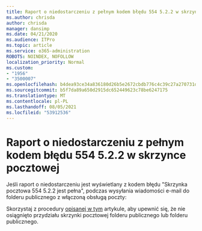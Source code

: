 ```yaml
---
title: Raport o niedostarczeniu z pełnym kodem błędu 554 5.2.2 w skrzynce pocztowej
ms.author: chrisda
author: chrisda
manager: dansimp
ms.date: 04/21/2020
ms.audience: ITPro
ms.topic: article
ms.service: o365-administration
ROBOTS: NOINDEX, NOFOLLOW
localization_priority: Normal
ms.custom:
- "1956"
- "3500007"
ms.openlocfilehash: b4dea93ce34a836180d26b5e2672cbdb776c4c39c27a270731d52ceea5bd319f
ms.sourcegitcommit: b5f7da89a650d2915dc652449623c78be6247175
ms.translationtype: MT
ms.contentlocale: pl-PL
ms.lasthandoff: 08/05/2021
ms.locfileid: "53912536"
---
```

# <a name="ndr-with-error-code-554-522-mailbox-full"></a>Raport o niedostarczeniu z pełnym kodem błędu 554 5.2.2 w skrzynce pocztowej

Jeśli raport o niedostarczeniu jest wyświetlany z kodem błędu "Skrzynka pocztowa 554 5.2.2 jest pełna", podczas wysyłania wiadomości e-mail do folderu publicznego z włączoną obsługą poczty:  

Skorzystaj z procedury [opisanej w tym](https://aka.ms/554522) artykule, aby upewnić się, że nie osiągnięto przydziału skrzynki pocztowej folderu publicznego lub folderu publicznego.
